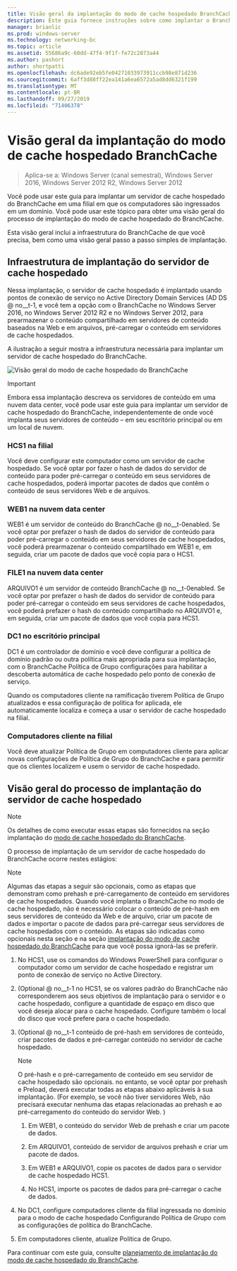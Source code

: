 ```yaml
---
title: Visão geral da implantação do modo de cache hospedado BranchCache
description: Este guia fornece instruções sobre como implantar o BranchCache no modo de cache hospedado em computadores que executam o Windows Server 2016 e o Windows 10
manager: brianlic
ms.prod: windows-server
ms.technology: networking-bc
ms.topic: article
ms.assetid: 55686a9c-60dd-47f4-9f1f-fe72c2873a44
ms.author: pashort
author: shortpatti
ms.openlocfilehash: dc6ade92eb5fe04271033973911ccb98e871d236
ms.sourcegitcommit: 6aff3d88ff22ea141a6ea6572a5ad8dd6321f199
ms.translationtype: MT
ms.contentlocale: pt-BR
ms.lasthandoff: 09/27/2019
ms.locfileid: "71406378"
---
```

# <a name="branchcache-hosted-cache-mode-deployment-overview"></a>Visão geral da implantação do modo de cache hospedado BranchCache

>Aplica-se a: Windows Server (canal semestral), Windows Server 2016, Windows Server 2012 R2, Windows Server 2012

Você pode usar este guia para implantar um servidor de cache hospedado do BranchCache em uma filial em que os computadores são ingressados em um domínio. Você pode usar este tópico para obter uma visão geral do processo de implantação do modo de cache hospedado do BranchCache.

Esta visão geral inclui a infraestrutura do BranchCache de que você precisa, bem como uma visão geral passo a passo simples de implantação.

## <a name="bkmk_components"></a>Infraestrutura de implantação do servidor de cache hospedado

Nessa implantação, o servidor de cache hospedado é implantado usando pontos de conexão de serviço no Active Directory Domain Services \(AD DS @ no__t-1, e você tem a opção com o BranchCache no Windows Server 2016, no Windows Server 2012 R2 e no Windows Server 2012, para prearmazenar o conteúdo compartilhado em servidores de conteúdo baseados na Web e em arquivos, pré-carregar o conteúdo em servidores de cache hospedados.

A ilustração a seguir mostra a infraestrutura necessária para implantar um servidor de cache hospedado do BranchCache.

![Visão geral do modo de cache hospedado do BranchCache](../../../media/BranchCache-Hcm-Overview/Bc-Hcm-Overview.jpg)

> [!IMPORTANT]
> Embora essa implantação descreva os servidores de conteúdo em uma nuvem data center, você pode usar este guia para implantar um servidor de cache hospedado do BranchCache, independentemente de onde você implanta seus servidores de conteúdo – em seu escritório principal ou em um local de nuvem.

### <a name="hcs1-in-the-branch-office"></a>HCS1 na filial

Você deve configurar este computador como um servidor de cache hospedado. Se você optar por fazer o hash de dados do servidor de conteúdo para poder pré-carregar o conteúdo em seus servidores de cache hospedados, poderá importar pacotes de dados que contêm o conteúdo de seus servidores Web e de arquivos.

### <a name="web1-in-the-cloud-data-center"></a>WEB1 na nuvem data center

WEB1 é um servidor de conteúdo do BranchCache @ no__t-0enabled. Se você optar por prefazer o hash de dados do servidor de conteúdo para poder pré-carregar o conteúdo em seus servidores de cache hospedados, você poderá prearmazenar o conteúdo compartilhado em WEB1 e, em seguida, criar um pacote de dados que você copia para o HCS1.

### <a name="file1-in-the-cloud-data-center"></a>FILE1 na nuvem data center

ARQUIVO1 é um servidor de conteúdo BranchCache @ no__t-0enabled. Se você optar por prefazer o hash de dados do servidor de conteúdo para poder pré-carregar o conteúdo em seus servidores de cache hospedados, você poderá prefazer o hash do conteúdo compartilhado no ARQUIVO1 e, em seguida, criar um pacote de dados que você copia para HCS1.
  
### <a name="dc1-in-the-main-office"></a>DC1 no escritório principal

DC1 é um controlador de domínio e você deve configurar a política de domínio padrão ou outra política mais apropriada para sua implantação, com o BranchCache Política de Grupo configurações para habilitar a descoberta automática de cache hospedado pelo ponto de conexão de serviço.

Quando os computadores cliente na ramificação tiverem Política de Grupo atualizados e essa configuração de política for aplicada, ele automaticamente localiza e começa a usar o servidor de cache hospedado na filial.

### <a name="client-computers-in-the-branch-office"></a>Computadores cliente na filial

Você deve atualizar Política de Grupo em computadores cliente para aplicar novas configurações de Política de Grupo do BranchCache e para permitir que os clientes localizem e usem o servidor de cache hospedado.

## <a name="bkmk_overview"></a>Visão geral do processo de implantação do servidor de cache hospedado

>[!NOTE]
>Os detalhes de como executar essas etapas são fornecidos na seção implantação do [modo de cache hospedado do BranchCache](4-Bc-Hcm-Deployment.md).

O processo de implantação de um servidor de cache hospedado do BranchCache ocorre nestes estágios:

>[!NOTE]
>Algumas das etapas a seguir são opcionais, como as etapas que demonstram como prehash e pré-carregamento de conteúdo em servidores de cache hospedados. Quando você implanta o BranchCache no modo de cache hospedado, não é necessário colocar o conteúdo de pré-hash em seus servidores de conteúdo da Web e de arquivo, criar um pacote de dados e importar o pacote de dados para pré-carregar seus servidores de cache hospedados com o conteúdo. As etapas são indicadas como opcionais nesta seção e na seção [implantação do modo de cache hospedado do BranchCache](4-Bc-Hcm-Deployment.md) para que você possa ignorá-las se preferir.

1. No HCS1, use os comandos do Windows PowerShell para configurar o computador como um servidor de cache hospedado e registrar um ponto de conexão de serviço no Active Directory.

2. \(Optional @ no__t-1 no HCS1, se os valores padrão do BranchCache não corresponderem aos seus objetivos de implantação para o servidor e o cache hospedado, configure a quantidade de espaço em disco que você deseja alocar para o cache hospedado. Configure também o local do disco que você prefere para o cache hospedado.

3. \(Optional @ no__t-1 conteúdo de pré-hash em servidores de conteúdo, criar pacotes de dados e pré-carregar conteúdo no servidor de cache hospedado.

    > [!NOTE]
    > O pré-hash e o pré-carregamento de conteúdo em seu servidor de cache hospedado são opcionais. no entanto, se você optar por prehash e Preload, deverá executar todas as etapas abaixo aplicáveis à sua implantação. \(For exemplo, se você não tiver servidores Web, não precisará executar nenhuma das etapas relacionadas ao prehash e ao pré-carregamento do conteúdo do servidor Web. \)

    1. Em WEB1, o conteúdo do servidor Web de prehash e criar um pacote de dados.

    2. Em ARQUIVO1, conteúdo de servidor de arquivos prehash e criar um pacote de dados.

    3. Em WEB1 e ARQUIVO1, copie os pacotes de dados para o servidor de cache hospedado HCS1.

    4. No HCS1, importe os pacotes de dados para pré-carregar o cache de dados.

4. No DC1, configure computadores cliente da filial ingressada no domínio para o modo de cache hospedado Configurando Política de Grupo com as configurações de política do BranchCache.

5. Em computadores cliente, atualize Política de Grupo.

Para continuar com este guia, consulte [planejamento de implantação do modo de cache hospedado do BranchCache](3-Bc-Hcm-Plan.md).